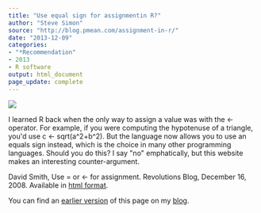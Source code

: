 ```yaml
---
title: "Use equal sign for assignmentin R?"
author: "Steve Simon"
source: "http://blog.pmean.com/assignment-in-r/"
date: "2013-12-09"
categories:
- "*Recommendation"
- 2013
- R software
output: html_document
page_update: complete
---
```


![](http://www.pmean.com/new-images/13/assignment-in-r01.png)

<!---More--->

I learned R back when the only way to assign a value was with the \<-
operator. For example, if you were computing the hypotenuse of a
triangle, you'd use c \<- sqrt(a\^2+b\^2). But the language now allows
you to use an equals sign instead, which is the choice in many other
programming languages. Should you do this? I say "no" emphatically, but
this website makes an interesting counter-argument.

David Smith, Use = or \<- for assignment. Revolutions Blog, December
16, 2008. Available in [html format][smi1].

[smi1]: http://blog.revolutionanalytics.com/2008/12/use-equals-or-arrow-for-assignment.html

You can find an [earlier version][sim1] of this page on my [blog][sim2].

[sim1]: http://blog.pmean.com/assignment-in-r/
[sim2]: http://blog.pmean.com